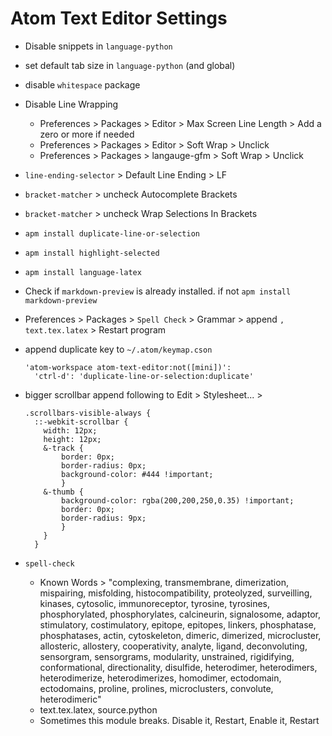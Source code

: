 # Atom Text Editor Settings
  - Disable snippets in `language-python`
  - set default tab size in `language-python` (and global)
  - disable `whitespace` package
  - Disable Line Wrapping
    - Preferences > Packages > Editor >  Max Screen Line Length > Add a zero or more if needed
    - Preferences > Packages > Editor > Soft Wrap > Unclick
    - Preferences > Packages > langauge-gfm > Soft Wrap > Unclick
  - `line-ending-selector` > Default Line Ending > LF
  - `bracket-matcher` > uncheck Autocomplete Brackets
  - `bracket-matcher` > uncheck Wrap Selections In Brackets 
  - `apm install duplicate-line-or-selection`
  - `apm install highlight-selected`
  - `apm install language-latex`
  - Check if `markdown-preview` is already installed. if not `apm install markdown-preview`
  - Preferences > Packages > `Spell Check` > Grammar > append `, text.tex.latex` > Restart program
  - append duplicate key to `~/.atom/keymap.cson`
  
        'atom-workspace atom-text-editor:not([mini])':
          'ctrl-d': 'duplicate-line-or-selection:duplicate'
          
  - bigger scrollbar append following to Edit > Stylesheet... > 
  
        .scrollbars-visible-always {
          ::-webkit-scrollbar {
            width: 12px;
            height: 12px;
            &-track {
                border: 0px;
                border-radius: 0px;
                background-color: #444 !important;
                }
            &-thumb {
                background-color: rgba(200,200,250,0.35) !important;
                border: 0px;
                border-radius: 9px;
                }
            }
          }
  
  
  - `spell-check` 
    - Known Words > "complexing, transmembrane, dimerization, mispairing, misfolding, histocompatibility, proteolyzed, surveilling, kinases, cytosolic, immunoreceptor, tyrosine, tyrosines, phosphorylated, phosphorylates, calcineurin, signalosome, adaptor, stimulatory, costimulatory, epitope, epitopes, linkers, phosphatase, phosphatases, actin, cytoskeleton, dimeric, dimerized, microcluster, allosteric, allostery, cooperativity, analyte, ligand, deconvoluting, sensorgram, sensorgrams, modularity, unstrained, rigidifying, conformational, directionality, disulfide, heterodimer, heterodimers, heterodimerize, heterodimerizes, homodimer, ectodomain, ectodomains, proline, prolines, microclusters, convolute, heterodimeric"
    - text.tex.latex, source.python
    - Sometimes this module breaks. Disable it, Restart, Enable it, Restart
  